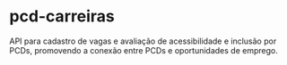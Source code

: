 # pcd-carreiras
API para cadastro de vagas e avaliação de acessibilidade e inclusão por PCDs, promovendo a conexão entre PCDs e oportunidades de emprego.

